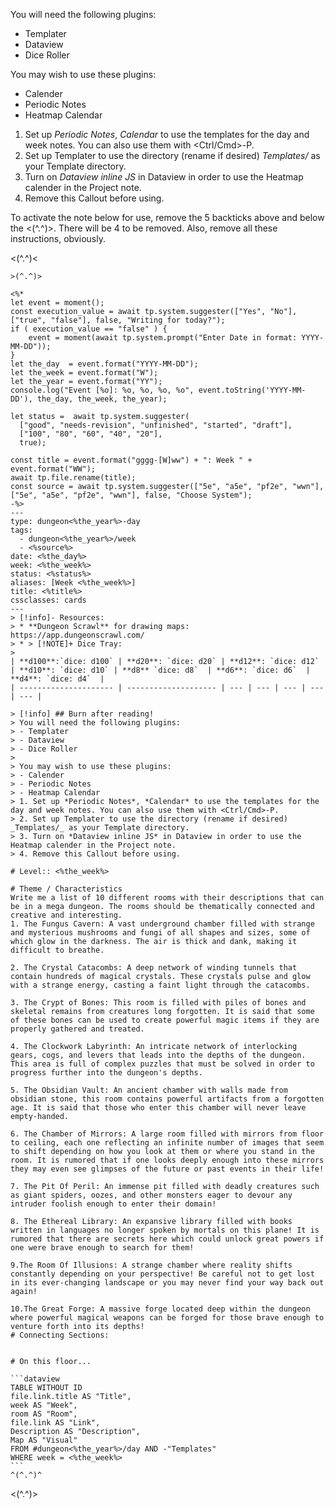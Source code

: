 You will need the following plugins:
- Templater
- Dataview
- Dice Roller

You may wish to use these plugins:
- Calender
- Periodic Notes
- Heatmap Calendar
1. Set up *Periodic Notes*, *Calendar* to use the templates for the day and week notes. You can also use them with <Ctrl/Cmd>-P.
2. Set up Templater to use the directory (rename if desired)  _Templates/_ as your Template directory.
3. Turn on *Dataview inline JS* in Dataview in order to use the Heatmap calender in the Project note.
4. Remove this Callout before using.


To activate the note below for use, remove the 5 backticks above and below the <(^.^)>. There will be 4 to be removed. Also, remove all these instructions, obviously. 

<(^.^)<
`````
>(^.^)>

<%*
let event = moment();
const execution_value = await tp.system.suggester(["Yes", "No"], ["true", "false"], false, "Writing for today?");
if ( execution_value == "false" ) {
    event = moment(await tp.system.prompt("Enter Date in format: YYYY-MM-DD"));
}
let the_day  = event.format("YYYY-MM-DD");
let the_week = event.format("W");
let the_year = event.format("YY");
console.log("Event [%o]: %o, %o, %o, %o", event.toString('YYYY-MM-DD'), the_day, the_week, the_year);

let status =  await tp.system.suggester(
  ["good", "needs-revision", "unfinished", "started", "draft"], 
  ["100", "80", "60", "40", "20"], 
  true);

const title = event.format("gggg-[W]ww") + ": Week " + event.format("WW");
await tp.file.rename(title);
const source = await tp.system.suggester(["5e", "a5e", "pf2e", "wwn"], ["5e", "a5e", "pf2e", "wwn"], false, "Choose System");
-%>
---
type: dungeon<%the_year%>-day
tags:
  - dungeon<%the_year%>/week
  - <%source%>
date: <%the_day%>
week: <%the_week%>
status: <%status%>
aliases: [Week <%the_week%>]
title: <%title%>
cssclasses: cards
---
> [!info]- Resources:
> * **Dungeon Scrawl** for drawing maps: https://app.dungeonscrawl.com/
> * > [!NOTE]+ Dice Tray:
> 
| **d100**:`dice: d100` | **d20**: `dice: d20` | **d12**: `dice: d12` | **d10**: `dice: d10` | **d8** `dice: d8`  | **d6**: `dice: d6`  | **d4**: `dice: d4`  |
| --------------------- | -------------------- | --- | --- | --- | --- | --- |

> [!info] ## Burn after reading!
> You will need the following plugins:
> - Templater
> - Dataview
> - Dice Roller
> 
> You may wish to use these plugins:
> - Calender
> - Periodic Notes
> - Heatmap Calendar
> 1. Set up *Periodic Notes*, *Calendar* to use the templates for the day and week notes. You can also use them with <Ctrl/Cmd>-P.
> 2. Set up Templater to use the directory (rename if desired)  _Templates/_ as your Template directory.
> 3. Turn on *Dataview inline JS* in Dataview in order to use the Heatmap calender in the Project note.
> 4. Remove this Callout before using.

# Level:: <%the_week%>

# Theme / Characteristics
Write me a list of 10 different rooms with their descriptions that can be in a mega dungeon. The rooms should be thematically connected and creative and interesting.  
1. The Fungus Cavern: A vast underground chamber filled with strange and mysterious mushrooms and fungi of all shapes and sizes, some of which glow in the darkness. The air is thick and dank, making it difficult to breathe. 

2. The Crystal Catacombs: A deep network of winding tunnels that contain hundreds of magical crystals. These crystals pulse and glow with a strange energy, casting a faint light through the catacombs. 

3. The Crypt of Bones: This room is filled with piles of bones and skeletal remains from creatures long forgotten. It is said that some of these bones can be used to create powerful magic items if they are properly gathered and treated. 

4. The Clockwork Labyrinth: An intricate network of interlocking gears, cogs, and levers that leads into the depths of the dungeon. This area is full of complex puzzles that must be solved in order to progress further into the dungeon's depths. 

5. The Obsidian Vault: An ancient chamber with walls made from obsidian stone, this room contains powerful artifacts from a forgotten age. It is said that those who enter this chamber will never leave empty-handed. 

6. The Chamber of Mirrors: A large room filled with mirrors from floor to ceiling, each one reflecting an infinite number of images that seem to shift depending on how you look at them or where you stand in the room. It is rumored that if one looks deeply enough into these mirrors they may even see glimpses of the future or past events in their life! 

7. The Pit Of Peril: An immense pit filled with deadly creatures such as giant spiders, oozes, and other monsters eager to devour any intruder foolish enough to enter their domain! 

8. The Ethereal Library: An expansive library filled with books written in languages no longer spoken by mortals on this plane! It is rumored that there are secrets here which could unlock great powers if one were brave enough to search for them! 

9.The Room Of Illusions: A strange chamber where reality shifts constantly depending on your perspective! Be careful not to get lost in its ever-changing landscape or you may never find your way back out again! 

10.The Great Forge: A massive forge located deep within the dungeon where powerful magical weapons can be forged for those brave enough to venture forth into its depths!
# Connecting Sections:


# On this floor...

```dataview
TABLE WITHOUT ID
file.link.title AS "Title",
week AS "Week",
room AS "Room",
file.link AS "Link",
Description AS "Description",
Map AS "Visual"
FROM #dungeon<%the_year%>/day AND -"Templates"
WHERE week = <%the_week%>
```
^(^.^)^
`````
<(^.^)>